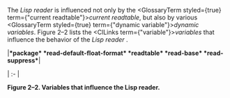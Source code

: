  



The *Lisp reader* is influenced not only by the <GlossaryTerm styled={true} term={"current readtable"}><i>current readtable</i></GlossaryTerm>, but also by various <GlossaryTerm styled={true} term={"dynamic variable"}><i>dynamic variables</i></GlossaryTerm>. Figure 2–2 lists the <ClLinks  term={"variable"}><i>variables</i></ClLinks> that influence the behavior of the *Lisp reader* . 



|**\*package\* \*read-default-float-format\* \*readtable\* \*read-base\* \*read-suppress\***|

| :- |





**Figure 2–2. Variables that influence the Lisp reader.** 



